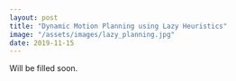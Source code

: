 ```yaml
---
layout: post
title: "Dynamic Motion Planning using Lazy Heuristics"
image: "/assets/images/lazy_planning.jpg"
date: 2019-11-15
---
```


Will be filled soon.